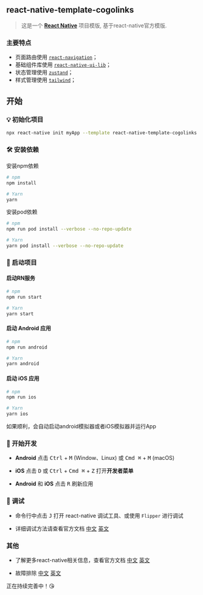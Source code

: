 ## react-native-template-cogolinks

> 这是一个 [**React Native**](https://reactnative.dev) 项目模版, 基于react-native官方模版.

### 主要特点

- 页面路由使用 [`react-navigation`](https://reactnavigation.org/)；
- 基础组件库使用 [`react-native-ui-lib`](https://wix.github.io/react-native-ui-lib)；
- 状态管理使用 [`zustand`](https://github.com/pmndrs/zustand)；
- 样式管理使用 [`tailwind`](https://tailwind.nodejs.cn/)；

## 开始

### 💡 初始化项目

```bash
npx react-native init myApp --template react-native-template-cogolinks
```

### 🛠️ 安装依赖

安装npm依赖

```bash
# npm
npm install

# Yarn
yarn
```

安装pod依赖

```bash
# npm
npm run pod install --verbose --no-repo-update

# Yarn
yarn pod install --verbose --no-repo-update
```

### 🚀 启动项目

#### 启动RN服务

```bash
# npm
npm run start

# Yarn
yarn start
```

#### 启动 Android 应用

```bash
# npm
npm run android

# Yarn
yarn android
```

#### 启动 iOS 应用

```bash
# npm
npm run ios

# Yarn
yarn ios
```

如果顺利，会自动启动android模拟器或者iOS模拟器并运行App

### 🎉 开始开发

- **Android** 点击 <kbd>Ctrl</kbd> + <kbd>M</kbd> (Window、Linux) 或 <kbd>Cmd ⌘</kbd> + <kbd>M</kbd> (macOS)

- **iOS** 点击 <kbd>D</kbd> 或 <kbd>Ctrl</kbd> + <kbd>Cmd ⌘</kbd> + <kbd>Z</kbd> 打开**开发者菜单**

- **Android** 和 **iOS** 点击 <kbd>R</kbd> 刷新应用

### 🔧 调试

- 命令行中点击 <kbd>J</kbd> 打开 react-native 调试工具、或使用 `Flipper` 进行调试

- 详细调试方法请查看官方文档 [中文](https://rn.nodejs.cn/docs/debugging) [英文](https://reactnative.dev/docs/debugging)

### 其他

- 了解更多react-native相关信息，查看官方文档 [中文](https://rn.nodejs.cn/) [英文](https://reactnative.dev/)

- 故障排除 [中文](https://rn.nodejs.cn/docs/troubleshooting) [英文](https://reactnative.dev/docs/troubleshooting)

正在持续完善中！😘